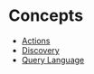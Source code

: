 # Concepts

- [Actions](actions/README.md)
- [Discovery](discovery/README.md)
- [Query Language](query-language/README.md)
